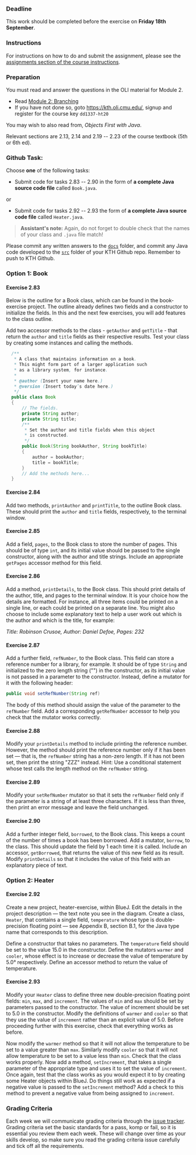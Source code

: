 ### Deadline
This work should be completed before the exercise on **Friday 18th September**.

### Instructions
For instructions on how to do and submit the assignment, please see the
[assignments section of the course instructions](https://gits-15.sys.kth.se/inda-20/course-instructions#assignments).

### Preparation
You must read and answer the questions in the OLI material for Module 2.

- Read [Module 2: Branching](https://kth.oli.cmu.edu/jcourse/webui/syllabus/module.do?context=3f7e377aac1f08887b5150a577616ebd)
- If you have not done so, goto https://kth.oli.cmu.edu/, signup and register for the course key `dd1337-ht20`

You may wish to also read from, _Objects First with Java_.

Relevant sections are 2.13, 2.14 and 2.19 -- 2.23 of the course textbook (5th or 6th
ed).

### Github Task:
Choose **one** of the following tasks:

- Submit code for tasks 2.83 -- 2.90 in the form of **a complete Java source
  code file** called `Book.java`.

or

- Submit code for tasks 2.92 -- 2.93 the form of **a complete Java source code
  file** called `Heater.java`.

> **Assistant's note:** Again, do not forget to double check that the names
> of your class and `.java` file match!

Please commit any written answers to the [`docs`](docs) folder, and commit any Java code
developed to the [`src`](src) folder of your KTH Github repo. Remember to push to KTH
Github.

### Option 1: Book

#### Exercise 2.83
Below is the outline for a Book class, which can be found in the book-exercise
project. The outline already defines two fields and a constructor to initialize
the fields. In this and the next few exercises, you will add features to the
class outline.

Add two accessor methods to the class - `getAuthor` and `getTitle` - that return
the `author` and `title` fields as their respective results. Test your class by
creating some instances and calling the methods.

```java
  /**
   * A class that maintains information on a book.
   * This might form part of a larger application such
   * as a library system, for instance.
   *
   * @author (Insert your name here.)
   * @version (Insert today’s date here.)
   */
  public class Book
  {
      // The fields.
      private String author;
      private String title;
      /**
       * Set the author and title fields when this object
       * is constructed.
       */
      public Book(String bookAuthor, String bookTitle)
      {
          author = bookAuthor;
          title = bookTitle;
      }
      // Add the methods here...
  }
```

#### Exercise 2.84
Add two methods, `printAuthor` and `printTitle`, to the outline Book class.
These should print the `author` and `title` fields, respectively, to the
terminal window.

#### Exercise 2.85
Add a field, `pages`, to the Book class to store the number of pages. This
should be of type `int`, and its initial value should be passed to the single
constructor, along with the author and title strings. Include an appropriate
`getPages` accessor method for this field.

#### Exercise 2.86
Add a method, `printDetails`, to the Book class. This should print details of
the author, title, and pages to the terminal window. It is your choice how the
details are formatted. For instance, all three items could be printed on a
single line, or each could be printed on a separate line.  You might also choose
to include some explanatory text to help a user work out which is the author and
which is the title, for example:

_Title: Robinson Crusoe, Author: Daniel Defoe, Pages: 232_

#### Exercise 2.87
Add a further field, `refNumber`, to the Book class. This field can store a
reference number for a library, for example. It should be of type `String` and
initialized to the zero length string ("") in the constructor, as its initial
value is not passed in a parameter to the constructor. Instead, define a mutator
for it with the following header:

```java
public void setRefNumber(String ref)
```

The body of this method should assign the value of the parameter to the
`refNumber` field. Add a corresponding `getRefNumber` accessor to help you check
that the mutator works correctly.

#### Exercise 2.88
Modify your `printDetails` method to include printing the reference number.
However, the method should print the reference number only if it has been set —
that is, the `refNumber` string has a non-zero length. If it has not been set,
then print the string "ZZZ" instead. Hint: Use a conditional statement whose
test calls the length method on the `refNumber` string.

#### Exercise 2.89
Modify your `setRefNumber` mutator so that it sets the `refNumber` field only if
the parameter is a string of at least three characters. If it is less than
three, then print an error message and leave the field unchanged.

#### Exercise 2.90
Add a further integer field, `borrowed`, to the Book class. This keeps a count
of the number of times a book has been borrowed. Add a mutator, `borrow`, to the
class. This should update the field by 1 each time it is called. Include an
accessor, `getBorrowed`, that returns the value of this new field as its result.
Modify `printDetails` so that it includes the value of this field with an
explanatory piece of text.

### Option 2: Heater

#### Exercise 2.92
Create a new project, heater-exercise, within BlueJ. Edit the details in the
project description — the text note you see in the diagram. Create a class,
`Heater`, that contains a single field, `temperature` whose type is
double-precision floating point — see Appendix B, section B.1, for the Java type
name that corresponds to this description.

Define a constructor that takes no parameters. The `temperature` field should be
set to the value 15.0 in the constructor. Define the mutators `warmer` and
`cooler`, whose effect is to increase or decrease the value of temperature by
5.0° respectively. Define an accessor method to return the value of temperature.

#### Exercise 2.93
Modify your `Heater` class to define three new double-precision floating point
fields: `min`, `max`, and `increment`. The values of `min` and `max` should be
set by parameters passed to the constructor. The value of increment should be
set to 5.0 in the constructor. Modify the definitions of `warmer` and `cooler`
so that they use the value of `increment` rather than an explicit value of 5.0.
Before proceeding further with this exercise, check that everything works as
before.

Now modify the `warmer` method so that it will not allow the temperature to be
set to a value greater than `max`. Similarly modify `cooler` so that it will not
allow temperature to be set to a value less than `min`. Check that the class
works properly. Now add a method, `setIncrement`, that takes a single parameter
of the appropriate type and uses it to set the value of `increment`. Once again,
test that the class works as you would expect it to by creating some Heater
objects within BlueJ. Do things still work as expected if a negative value is
passed to the `setIncrement` method?  Add a check to this method to prevent a
negative value from being assigned to `increment`.

### Grading Criteria
Each week we will communicate grading criteria through the [issue tracker](../../issues/). Grading criteria set the basic standards for a pass, komp or fail, so it is essential you review them each week. These will change over time as your skills develop, so make sure you read the grading criteria issue carefully and tick off all the requirements.
